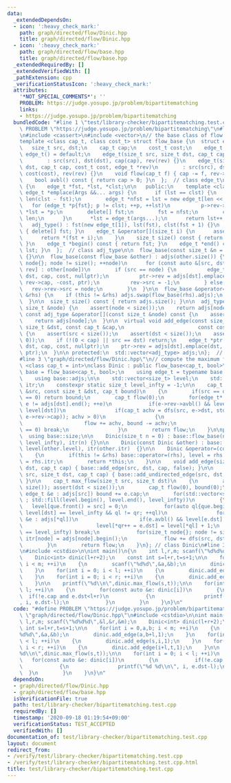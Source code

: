 ```yaml
---
data:
  _extendedDependsOn:
  - icon: ':heavy_check_mark:'
    path: graph/directed/flow/Dinic.hpp
    title: graph/directed/flow/Dinic.hpp
  - icon: ':heavy_check_mark:'
    path: graph/directed/flow/base.hpp
    title: graph/directed/flow/base.hpp
  _extendedRequiredBy: []
  _extendedVerifiedWith: []
  _pathExtension: cpp
  _verificationStatusIcon: ':heavy_check_mark:'
  attributes:
    '*NOT_SPECIAL_COMMENTS*': ''
    PROBLEM: https://judge.yosupo.jp/problem/bipartitematching
    links:
    - https://judge.yosupo.jp/problem/bipartitematching
  bundledCode: "#line 1 \"test/library-checker/bipartitematching.test.cpp\"\n#define\
    \ PROBLEM \"https://judge.yosupo.jp/problem/bipartitematching\"\n#line 2 \"graph/directed/flow/base.hpp\"\
    \n#include <cassert>\n#include <vector>\n// the base class of flow algorithms.\n\
    template <class cap_t, class cost_t> struct flow_base {\n  struct edge_t {\n \
    \   size_t src, dst;\n    cap_t cap;\n    cost_t cost;\n    edge_t *rev;\n   \
    \ edge_t() = default;\n    edge_t(size_t src, size_t dst, cap_t cap, edge_t *rev)\n\
    \        : src(src), dst(dst), cap(cap), rev(rev) {}\n    edge_t(size_t src, size_t\
    \ dst, cap_t cap, cost_t cost, edge_t *rev)\n        : src(src), dst(dst), cap(cap),\
    \ cost(cost), rev(rev) {}\n    void flow(cap_t f) { cap -= f, rev->cap += f; }\n\
    \    bool avbl() const { return cap > 0; }\n  };  // class edge_t\n\n  class adj_type\
    \ {\n    edge_t *fst, *lst, *clst;\n\n   public:\n    template <class... Args>\
    \ edge_t *emplace(Args &&... args) {\n      if (lst == clst) {\n        size_t\
    \ len(clst - fst);\n        edge_t *nfst = lst = new edge_t[len << 1];\n     \
    \   for (edge_t *p{fst}; p != clst; ++p, ++lst)\n          p->rev->rev = lst,\
    \ *lst = *p;\n        delete[] fst;\n        fst = nfst;\n        clst = lst +\
    \ len;\n      }\n      *lst = edge_t(args...);\n      return lst++;\n    }\n \
    \   adj_type() : fst(new edge_t[1]), lst(fst), clst(fst + 1) {}\n    ~adj_type()\
    \ { delete[] fst; }\n    edge_t &operator[](size_t i) {\n      assert(i < size());\n\
    \      return *(fst + i);\n    }\n    size_t size() const { return lst - fst;\
    \ }\n    edge_t *begin() const { return fst; }\n    edge_t *end() const { return\
    \ lst; }\n  };  // class adj_type\n\n  flow_base(const size_t &n = 0) : adjs(n)\
    \ {}\n\n  flow_base(const flow_base &other) : adjs(other.size()) {\n    for (size_t\
    \ node{}; node != size(); ++node)\n      for (const auto &[src, dst, cap, cost,\
    \ rev] : other[node])\n        if (src == node) {\n          edge_t *ptr = adjs[src].emplace(src,\
    \ dst, cap, cost, nullptr);\n          ptr->rev = adjs[dst].emplace(dst, src,\
    \ rev->cap, -cost, ptr);\n          rev->src = -1;\n        } else {\n       \
    \   rev->rev->src = node;\n        }\n  }\n\n  flow_base &operator=(const flow_base\
    \ &rhs) {\n    if (this != &rhs) adjs.swap(flow_base(rhs).adjs);\n    return *this;\n\
    \  }\n\n  size_t size() const { return adjs.size(); }\n\n  adj_type &operator[](const\
    \ size_t &node) {\n    assert(node < size());\n    return adjs[node];\n  }\n \
    \ const adj_type &operator[](const size_t &node) const {\n    assert(node < size());\n\
    \    return adjs[node];\n  }\n\n  virtual void add_edge(const size_t &src, const\
    \ size_t &dst, const cap_t &cap,\n                        const cost_t &cost)\
    \ {\n    assert(src < size());\n    assert(dst < size());\n    assert(!(cap <\
    \ 0));\n    if (!(0 < cap) || src == dst) return;\n    edge_t *ptr = adjs[src].emplace(src,\
    \ dst, cap, cost, nullptr);\n    ptr->rev = adjs[dst].emplace(dst, src, 0, -cost,\
    \ ptr);\n  }\n\n protected:\n  std::vector<adj_type> adjs;\n};  // class flow_base\n\
    #line 3 \"graph/directed/flow/Dinic.hpp\"\n// compute the maximum flow.\ntemplate\
    \ <class cap_t = int>\nclass Dinic : public flow_base<cap_t, bool>\n{\n    using\
    \ base = flow_base<cap_t, bool>;\n    using edge_t = typename base::edge_t;\n\
    \    using base::adjs;\n\n    std::vector<size_t> level;\n    std::vector<edge_t*>\
    \ itr;\n    constexpr static size_t level_infty = -1;\n\n    cap_t dfs(const size_t\
    \ &src, const size_t &dst, cap_t bound)\n    {\n        if(src == dst || bound\
    \ == 0) return bound;\n        cap_t flow(0);\n        for(edge_t* &e{itr[dst]};\
    \ e != adjs[dst].end(); ++e)\n            if(e->rev->avbl() && level[e->dst] <\
    \ level[dst])\n                if(cap_t achv = dfs(src, e->dst, std::min(bound,\
    \ e->rev->cap)); achv > 0)\n                {\n                    e->rev->flow(achv);\n\
    \                    flow += achv, bound -= achv;\n                    if(bound\
    \ == 0) break;\n                }\n        return flow;\n    }\n\npublic:\n  \
    \  using base::size;\n\n    Dinic(size_t n = 0) : base::flow_base(n), level(n,\
    \ level_infty), itr(n) {}\n\n    Dinic(const Dinic &other) : base::flow_base(other),\
    \ level(other.level), itr(other.itr)  {}\n\n    Dinic &operator=(const Dinic &rhs)\n\
    \    {\n        if(this != &rhs) base::operator=(rhs), level = rhs.level, itr\
    \ = rhs.itr;\n        return *this;\n    }\n\n    void add_edge(size_t src, size_t\
    \ dst, cap_t cap) { base::add_edge(src, dst, cap, false); }\n\n    void add_undirected_edge(size_t\
    \ src, size_t dst, cap_t cap) { base::add_undirected_edge(src, dst, cap, false);\
    \ }\n\n    cap_t max_flow(size_t src, size_t dst)\n    {\n        assert(src <\
    \ size()); assert(dst < size());\n        cap_t flow(0), bound(0);\n        for(const\
    \ edge_t &e : adjs[src]) bound += e.cap;\n        for(std::vector<size_t> que(size());\
    \ ; std::fill(level.begin(), level.end(), level_infty))\n        {\n         \
    \   level[que.front() = src] = 0;\n            for(auto ql{que.begin()}, qr{std::next(ql)};\
    \ level[dst] == level_infty && ql != qr; ++ql)\n                for(const edge_t\
    \ &e : adjs[*ql])\n                    if(e.avbl() && level[e.dst] == level_infty)\n\
    \                        level[*qr++ = e.dst] = level[*ql] + 1;\n            if(level[dst]\
    \ == level_infty) break;\n            for(size_t node{}; node != size(); ++node)\
    \ itr[node] = adjs[node].begin();\n            flow += dfs(src, dst, bound);\n\
    \        }\n        return flow;\n    }\n}; // class Dinic\n#line 3 \"test/library-checker/bipartitematching.test.cpp\"\
    \n#include <cstdio>\n\nint main()\n{\n    int l,r,m; scanf(\"%d%d%d\",&l,&r,&m);\n\
    \    Dinic<int> dinic(l+r+2);\n    const int s=l+r,t=s+1;\n\n    for(int i = 0,a,b;\
    \ i < m; ++i)\n    {\n        scanf(\"%d%d\",&a,&b);\n        dinic.add_edge(a,b+l,1);\n\
    \    }\n    for(int i = 0; i < l; ++i)\n    {\n        dinic.add_edge(s,i,1);\n\
    \    }\n    for(int i = 0; i < r; ++i)\n    {\n        dinic.add_edge(i+l,t,1);\n\
    \    }\n\n    printf(\"%d\\n\",dinic.max_flow(s,t));\n\n    for(int i = 0; i <\
    \ l; ++i)\n    {\n        for(const auto &e: dinic[i])\n        {\n          \
    \  if(!e.cap and e.dst<l+r)\n            {\n                printf(\"%d %d\\n\"\
    , i, e.dst-l);\n            }\n        }\n    }\n}\n"
  code: "#define PROBLEM \"https://judge.yosupo.jp/problem/bipartitematching\"\n#include\
    \ \"graph/directed/flow/Dinic.hpp\"\n#include <cstdio>\n\nint main()\n{\n    int\
    \ l,r,m; scanf(\"%d%d%d\",&l,&r,&m);\n    Dinic<int> dinic(l+r+2);\n    const\
    \ int s=l+r,t=s+1;\n\n    for(int i = 0,a,b; i < m; ++i)\n    {\n        scanf(\"\
    %d%d\",&a,&b);\n        dinic.add_edge(a,b+l,1);\n    }\n    for(int i = 0; i\
    \ < l; ++i)\n    {\n        dinic.add_edge(s,i,1);\n    }\n    for(int i = 0;\
    \ i < r; ++i)\n    {\n        dinic.add_edge(i+l,t,1);\n    }\n\n    printf(\"\
    %d\\n\",dinic.max_flow(s,t));\n\n    for(int i = 0; i < l; ++i)\n    {\n     \
    \   for(const auto &e: dinic[i])\n        {\n            if(!e.cap and e.dst<l+r)\n\
    \            {\n                printf(\"%d %d\\n\", i, e.dst-l);\n          \
    \  }\n        }\n    }\n}\n"
  dependsOn:
  - graph/directed/flow/Dinic.hpp
  - graph/directed/flow/base.hpp
  isVerificationFile: true
  path: test/library-checker/bipartitematching.test.cpp
  requiredBy: []
  timestamp: '2020-09-18 01:19:54+09:00'
  verificationStatus: TEST_ACCEPTED
  verifiedWith: []
documentation_of: test/library-checker/bipartitematching.test.cpp
layout: document
redirect_from:
- /verify/test/library-checker/bipartitematching.test.cpp
- /verify/test/library-checker/bipartitematching.test.cpp.html
title: test/library-checker/bipartitematching.test.cpp
---
```

